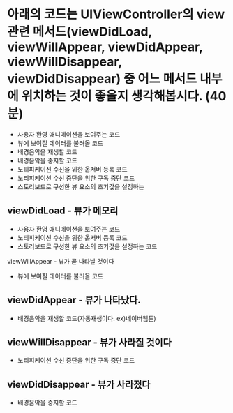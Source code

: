# 아래의 코드는 UIViewController의 view 관련 메서드(viewDidLoad, viewWillAppear, viewDidAppear, viewWillDisappear, viewDidDisappear) 중 어느 메서드 내부에 위치하는 것이 좋을지 생각해봅시다. (40분)
- 사용자 환영 애니메이션을 보여주는 코드
- 뷰에 보여질 데이터를 불러올 코드
- 배경음악을 재생할 코드
- 배경음악을 중지할 코드
- 노티피케이션 수신을 위한 옵저버 등록 코드
- 노티피케이션 수신 중단을 위한 구독 중단 코드
- 스토리보드로 구성한 뷰 요소의 초기값을 설정하는 


## viewDidLoad - 뷰가 메모리
- 사용자 환영 애니메이션을 보여주는 코드
- 노티피케이션 수신을 위한 옵저버 등록 코드
- 스토리보드로 구성한 뷰 요소의 초기값을 설정하는 코드

viewWillAppear - 뷰가 곧 나타날 것이다
- 뷰에 보여질 데이터를 불러올 코드

## viewDidAppear - 뷰가 나타났다.
- 배경음악을 재생할 코드(자동재생이다. ex)네이버웹툰)

## viewWillDisappear - 뷰가 사라질 것이다
- 노티피케이션 수신 중단을 위한 구독 중단 코드

## viewDidDisappear - 뷰가 사라졌다
- 배경음악을 중지할 코드
